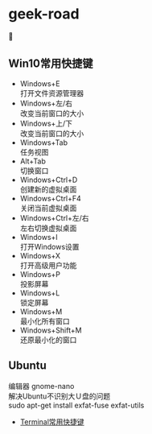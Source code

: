 # geek-road
:rabbit:

## Win10常用快捷键 ##

- Windows+E  
打开文件资源管理器  
- Windows+左/右  
改变当前窗口的大小  
- Windows+上/下  
改变当前窗口的大小  
- Windows+Tab  
任务视图
- Alt+Tab  
切换窗口
- Windows+Ctrl+D  
创建新的虚拟桌面  
- Windows+Ctrl+F4  
关闭当前虚拟桌面  
- Windows+Ctrl+左/右  
左右切换虚拟桌面
- Windows+I  
打开Windows设置
- Windows+X  
打开高级用户功能
- Windows+P  
投影屏幕  
- Windows+L  
锁定屏幕  
- Windows+M  
最小化所有窗口  
- Windows+Shift+M  
还原最小化的窗口

## Ubuntu ##

编辑器
gnome-nano  
解决Ubuntu不识别大Ｕ盘的问题  
sudo apt-get install exfat-fuse exfat-utils  

- [Terminal常用快捷键](./Ubuntu/Terminal.md)
